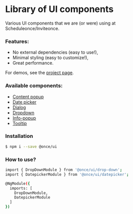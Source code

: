# Library of UI components

Various UI components that we are (or were) using at Scheduleonce/Inviteonce.

### Features:
- No external dependencies (easy to use!),
- Minimal styling (easy to customize!),
- Great performance.

For demos, see the [project page](https://storybooks-coming-soon.com).

### Available components:

- [Content popup](lib/content-popup/README.md)
- [Date picker](lib/datepicker/README.md)
- [Dialog](lib/dialog/README.md)
- [Dropdown](lib/drop-down/README.md)
- [Info-popup](lib/info-popup/README.md)
- [Tooltip](lib/tooltip/README.md)

### Installation

```sh
$ npm i --save @once/ui
```
### How to use?
```sh
import { DropDownModule } from '@once/ui/drop-down';
import { DatepickerModule } from '@once/ui/datepicker';

@NgModule({
  imports: [
    DropDownModule,
    DatepickerModule
  ]
})

```
